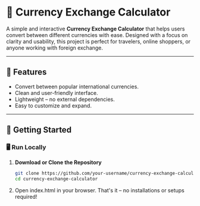 # 💱 Currency Exchange Calculator

A simple and interactive **Currency Exchange Calculator** that helps users convert between different currencies with ease. Designed with a focus on clarity and usability, this project is perfect for travelers, online shoppers, or anyone working with foreign exchange.

---

## 🌟 Features

- Convert between popular international currencies.
- Clean and user-friendly interface.
- Lightweight – no external dependencies.
- Easy to customize and expand.

---

## 🚀 Getting Started

### 🖥️ Run Locally

1. **Download or Clone the Repository**
   ```bash
   git clone https://github.com/your-username/currency-exchange-calculator.git
   cd currency-exchange-calculator
2. Open index.html in your browser.
   That's it – no installations or setups required!
